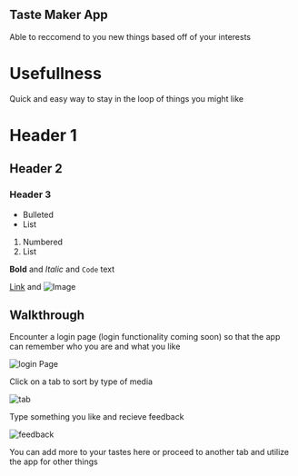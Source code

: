 ## Taste Maker App

Able to reccomend to you new things based off of your interests

# Usefullness

Quick and easy way to stay in the loop of things you might like

# Header 1
## Header 2
### Header 3

- Bulleted
- List

1. Numbered
2. List

**Bold** and _Italic_ and `Code` text

[Link](url) and ![Image](src)


## Walkthrough

Encounter a login page (login functionality coming soon) so that the app can remember who you are and what you like

![login Page](https://github.com/Kriviears/tastemaker-app/blob/master/images/login.JPG?raw=true)

Click on a tab to sort by type of media

![tab](https://github.com/Kriviears/tastemaker-app/blob/master/images/tab.JPG?raw=true)

Type something you like and recieve feedback

![feedback](https://github.com/Kriviears/tastemaker-app/blob/master/images/feedback.JPG?raw=true)

You can add more to your tastes here or proceed to another tab and utilize the app for other things
